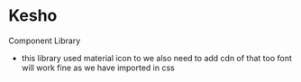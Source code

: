 # Kesho
 Component Library

 - this library used material icon to we also need to add cdn of that too font will work fine as we have imported in css
